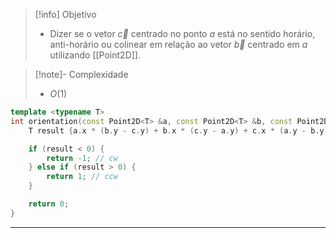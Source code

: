
> [!info] Objetivo
> - Dizer se o vetor $\vec{c}$ centrado no ponto $a$ está no sentido horário, anti-horário ou colinear em relação ao vetor $\vec{b}$ centrado em $a$ utilizando [[Point2D]].

> [!note]- Complexidade
> - $O(1)$

```cpp
template <typename T>
int orientation(const Point2D<T> &a, const Point2D<T> &b, const Point2D<T> &c) {
    T result {a.x * (b.y - c.y) + b.x * (c.y - a.y) + c.x * (a.y - b.y)};

    if (result < 0) {
        return -1; // cw
    } else if (result > 0) {
        return 1; // ccw
    }

    return 0;
}
```

---